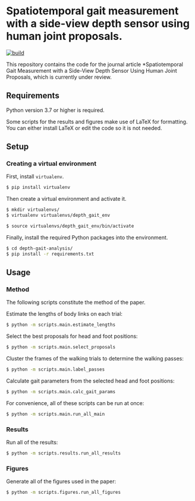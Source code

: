 # Spatiotemporal gait measurement with a side-view depth sensor using human joint proposals.

[![build](https://travis-ci.org/ajhynes7/depth-gait-analysis.svg)](https://travis-ci.org/ajhynes7/depth-gait-analysis)

This repository contains the code for the journal article *Spatiotemporal Gait Measurement with a Side-View Depth Sensor Using Human Joint Proposals, which is currently under review.


## Requirements

Python version 3.7 or higher is required. 

Some scripts for the results and figures make use of LaTeX for formatting. You can either install LaTeX or edit the code so it is not needed.


## Setup

### Creating a virtual environment

First, install `virtualenv`.

```bash
$ pip install virtualenv
```

Then create a virtual environment and activate it.

```bash
$ mkdir virtualenvs/
$ virtualenv virtualenvs/depth_gait_env

$ source virtualenvs/depth_gait_env/bin/activate
```

Finally, install the required Python packages into the environment.

```bash
$ cd depth-gait-analysis/
$ pip install -r requirements.txt
```


## Usage

### Method

The following scripts constitute the method of the paper.

Estimate the lengths of body links on each trial:
```bash
$ python -m scripts.main.estimate_lengths
```

Select the best proposals for head and foot positions:
```bash
$ python -m scripts.main.select_proposals
```

Cluster the frames of the walking trials to determine the walking passes:
```bash
$ python -m scripts.main.label_passes
```

Calculate gait parameters from the selected head and foot positions:
```bash
$ python -m scripts.main.calc_gait_params
```

For convenience, all of these scripts can be run at once:
```bash
$ python -m scripts.main.run_all_main
```


### Results

Run all of the results:
```bash
$ python -m scripts.results.run_all_results
```


### Figures

Generate all of the figures used in the paper:
```bash
$ python -m scripts.figures.run_all_figures
```
